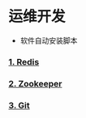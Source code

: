 # 运维开发
- 软件自动安装脚本

### [1. Redis](https://github.com/mrlapulga/DevOps/blob/master/redis/RedisREADME.md)

### [2. Zookeeper](https://github.com/mrlapulga/DevOps/blob/master/Zookeeper/ZookeeperREADME.md)

### [3. Git](https://github.com/mrlapulga/DevOps/tree/master/Git/README.md)
